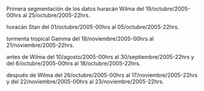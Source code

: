 Primera segmentación de los datos
huracán Wilma del 19/octubre/2005-00hrs al 25/octubre/2005-22hrs.

huracán Stan del 01/octubre/2005-00hrs al 05/octubre/2005-22hrs.

tormenta tropical Gamma del 18/noviembre/2005-00hrs al 21/noviembre/2005-22hrs.

antes de Wilma del 10/agosto/2005-00hrs al 30/septiembre/2005-22hrs y del 6/octubre/2005-00hrs al 18/octubre/2005-22hrs.

después de Wilma del 26/octubre/2005-00hrs al 17/noviembre/2005-22hrs y del 22/noviembre/2005-00hrs al 23/noviembre/2005-22hrs.
